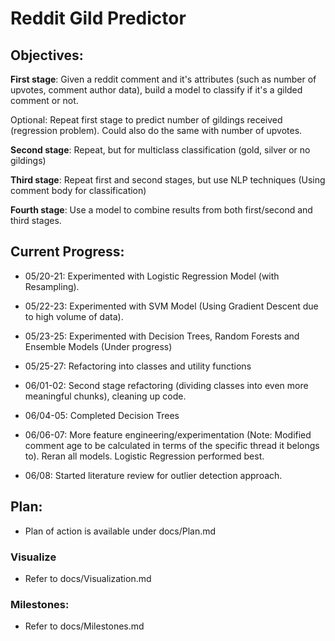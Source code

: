 # Reddit Gild Predictor

## Objectives:

**First stage**: Given a reddit comment and it's attributes (such as number of upvotes, comment author data), build a model
to classify if it's a gilded comment or not.

Optional: Repeat first stage to predict number of gildings received (regression problem). Could also do the same with number of upvotes.

**Second stage**: Repeat, but for multiclass classification (gold, silver or no gildings)

**Third stage**: Repeat first and second stages, but use NLP techniques (Using comment body for classification)

**Fourth stage**: Use a model to combine results from both first/second and third stages.

## Current Progress:

- 05/20-21: Experimented with Logistic Regression Model (with Resampling).

- 05/22-23: Experimented with SVM Model (Using Gradient Descent due to high volume of data).

- 05/23-25: Experimented with Decision Trees, Random Forests and Ensemble Models (Under progress)

- 05/25-27: Refactoring into classes and utility functions

- 06/01-02: Second stage refactoring (dividing classes into even more meaningful chunks), cleaning up code.

- 06/04-05: Completed Decision Trees

- 06/06-07: More feature engineering/experimentation (Note: Modified comment age to be calculated in terms of the specific thread it belongs to).
Reran all models. Logistic Regression performed best.

- 06/08: Started literature review for outlier detection approach.

## Plan:

- Plan of action is available under docs/Plan.md

### Visualize

- Refer to docs/Visualization.md

### Milestones:

- Refer to docs/Milestones.md